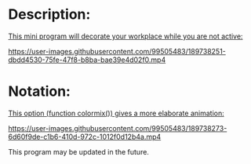 # Description:
[This mini program will decorate your workplace while you are not active:](https://github.com/pyguyuser/Screen-Time/blob/main/Screen_Time.py)

https://user-images.githubusercontent.com/99505483/189738251-dbdd4530-75fe-47f8-b8ba-bae39e4d02f0.mp4

# Notation:
[This option (function colormix()) gives a more elaborate animation:](https://github.com/pyguyuser/Screen-Time/blob/main/2_Function_Option.py)

https://user-images.githubusercontent.com/99505483/189738273-6d60f9de-c1b6-410d-972c-1012f0d12b4a.mp4

This program may be updated in the future.
